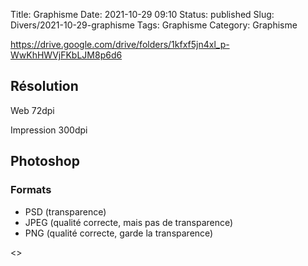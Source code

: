 Title: Graphisme
Date: 2021-10-29 09:10
Status: published
Slug: Divers/2021-10-29-graphisme
Tags: Graphisme
Category: Graphisme

<https://drive.google.com/drive/folders/1kfxf5jn4xl_p-WwKhHWVjFKbLJM8p6d6>

## Résolution

Web 72dpi

Impression 300dpi

## Photoshop

### Formats

* PSD (transparence)
* JPEG (qualité correcte, mais pas de transparence)
* PNG (qualité correcte, garde la transparence)

<>
